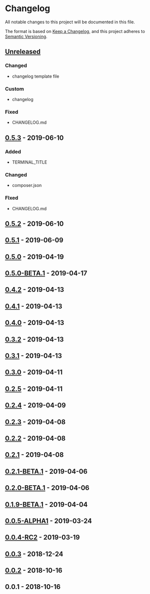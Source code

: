 # Changelog
All notable changes to this project will be documented in this file.

The format is based on [Keep a Changelog](https://keepachangelog.com/en/1.0.0/),
and this project adheres to [Semantic Versioning](https://semver.org/spec/v2.0.0.html).


<a name="unreleased"></a>
## [Unreleased]

### Changed
- changelog template file

### Custom
- changelog

### Fixed
- CHANGELOG.md


<a name="0.5.3"></a>
## [0.5.3] - 2019-06-10
### Added
- TERMINAL_TITLE

### Changed
- composer.json

### FIxed
- CHANGELOG.md


<a name="0.5.2"></a>
## [0.5.2] - 2019-06-10

<a name="0.5.1"></a>
## [0.5.1] - 2019-06-09

<a name="0.5.0"></a>
## [0.5.0] - 2019-04-19

<a name="0.5.0-BETA.1"></a>
## [0.5.0-BETA.1] - 2019-04-17

<a name="0.4.2"></a>
## [0.4.2] - 2019-04-13

<a name="0.4.1"></a>
## [0.4.1] - 2019-04-13

<a name="0.4.0"></a>
## [0.4.0] - 2019-04-13

<a name="0.3.2"></a>
## [0.3.2] - 2019-04-13

<a name="0.3.1"></a>
## [0.3.1] - 2019-04-13

<a name="0.3.0"></a>
## [0.3.0] - 2019-04-11

<a name="0.2.5"></a>
## [0.2.5] - 2019-04-11

<a name="0.2.4"></a>
## [0.2.4] - 2019-04-09

<a name="0.2.3"></a>
## [0.2.3] - 2019-04-08

<a name="0.2.2"></a>
## [0.2.2] - 2019-04-08

<a name="0.2.1"></a>
## [0.2.1] - 2019-04-08

<a name="0.2.1-BETA.1"></a>
## [0.2.1-BETA.1] - 2019-04-06

<a name="0.2.0-BETA.1"></a>
## [0.2.0-BETA.1] - 2019-04-06

<a name="0.1.9-BETA.1"></a>
## [0.1.9-BETA.1] - 2019-04-04

<a name="0.0.5-ALPHA1"></a>
## [0.0.5-ALPHA1] - 2019-03-24

<a name="0.0.4-RC2"></a>
## [0.0.4-RC2] - 2019-03-19

<a name="0.0.3"></a>
## [0.0.3] - 2018-12-24

<a name="0.0.2"></a>
## [0.0.2] - 2018-10-16

<a name="0.0.1"></a>
## 0.0.1 - 2018-10-16

[Unreleased]: https://github.com/alecrabbit/php-console-colour/compare/0.5.3...HEAD
[0.5.3]: https://github.com/alecrabbit/php-console-colour/compare/0.5.2...0.5.3
[0.5.2]: https://github.com/alecrabbit/php-console-colour/compare/0.5.1...0.5.2
[0.5.1]: https://github.com/alecrabbit/php-console-colour/compare/0.5.0...0.5.1
[0.5.0]: https://github.com/alecrabbit/php-console-colour/compare/0.5.0-BETA.1...0.5.0
[0.5.0-BETA.1]: https://github.com/alecrabbit/php-console-colour/compare/0.4.2...0.5.0-BETA.1
[0.4.2]: https://github.com/alecrabbit/php-console-colour/compare/0.4.1...0.4.2
[0.4.1]: https://github.com/alecrabbit/php-console-colour/compare/0.4.0...0.4.1
[0.4.0]: https://github.com/alecrabbit/php-console-colour/compare/0.3.2...0.4.0
[0.3.2]: https://github.com/alecrabbit/php-console-colour/compare/0.3.1...0.3.2
[0.3.1]: https://github.com/alecrabbit/php-console-colour/compare/0.3.0...0.3.1
[0.3.0]: https://github.com/alecrabbit/php-console-colour/compare/0.2.5...0.3.0
[0.2.5]: https://github.com/alecrabbit/php-console-colour/compare/0.2.4...0.2.5
[0.2.4]: https://github.com/alecrabbit/php-console-colour/compare/0.2.3...0.2.4
[0.2.3]: https://github.com/alecrabbit/php-console-colour/compare/0.2.2...0.2.3
[0.2.2]: https://github.com/alecrabbit/php-console-colour/compare/0.2.1...0.2.2
[0.2.1]: https://github.com/alecrabbit/php-console-colour/compare/0.2.1-BETA.1...0.2.1
[0.2.1-BETA.1]: https://github.com/alecrabbit/php-console-colour/compare/0.2.0-BETA.1...0.2.1-BETA.1
[0.2.0-BETA.1]: https://github.com/alecrabbit/php-console-colour/compare/0.1.9-BETA.1...0.2.0-BETA.1
[0.1.9-BETA.1]: https://github.com/alecrabbit/php-console-colour/compare/0.0.5-ALPHA1...0.1.9-BETA.1
[0.0.5-ALPHA1]: https://github.com/alecrabbit/php-console-colour/compare/0.0.4-RC2...0.0.5-ALPHA1
[0.0.4-RC2]: https://github.com/alecrabbit/php-console-colour/compare/0.0.3...0.0.4-RC2
[0.0.3]: https://github.com/alecrabbit/php-console-colour/compare/0.0.2...0.0.3
[0.0.2]: https://github.com/alecrabbit/php-console-colour/compare/0.0.1...0.0.2
